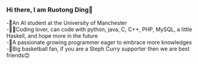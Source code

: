 ### Hi there, I am Ruotong Ding👋

-🤖️An AI student at the University of Manchester  
-👨‍💻Coding lover, can code with python, java, C, C++, PHP, MySQL, a little Haskell, and hope more in the future  
-📖A passionate growing programmer eager to embrace more knowledges  
-🏀Big basketball fan, if you are a Steph Curry supporter then we are best friends😊




<!--
**ruotongding/ruotongding** is a ✨ _special_ ✨ repository because its `README.md` (this file) appears on your GitHub profile.

Here are some ideas to get you started:

- 🔭 I’m currently working on ...
- 🌱 I’m currently learning ...
- 👯 I’m looking to collaborate on ...
- 🤔 I’m looking for help with ...
- 💬 Ask me about ...
- 📫 How to reach me: ...
- 😄 Pronouns: ...
- ⚡ Fun fact: ...
-->
